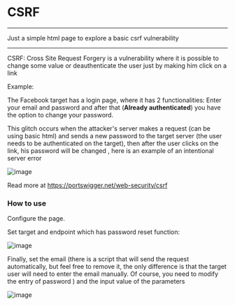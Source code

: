 # CSRF
__________________________________________

Just a simple html page to explore a basic csrf vulnerability
__________________________________________


CSRF: Cross Site Request Forgery is a vulnerability where it is possible to change some value or deauthenticate the user just by making him click on a link

Example:

The Facebook target has a login page, where it has 2 functionalities: Enter your email and password and after that (**Already authenticated**) you have the option to change your password.

This glitch occurs when the attacker's server makes a request (can be using basic html) and sends a new password to the target server (the user needs to be authenticated on the target), then after the user clicks on the link, his password will be changed , here is an example of an intentional server error

![image](https://github.com/Gutierre0x80/CSRF/assets/63872706/82b674fe-2e65-477b-be88-aebb95ecc63a)

Read more at https://portswigger.net/web-security/csrf

<h3>How to use</h3>

Configure the page.

Set target and endpoint which has password reset function: 

![image](https://github.com/Gutierre0x80/CSRF/assets/63872706/2eff102f-e4c2-44dd-8ae8-76ddc8cc90da)

Finally, set the email (there is a script that will send the request automatically, but feel free to remove it, the only difference is that the target user will need to enter the email manually. Of course, you need to modify the entry of password ) and the input value of the parameters

![image](https://github.com/Gutierre0x80/CSRF/assets/63872706/8a429857-8d76-498e-b007-6c2ee0959d9c)
